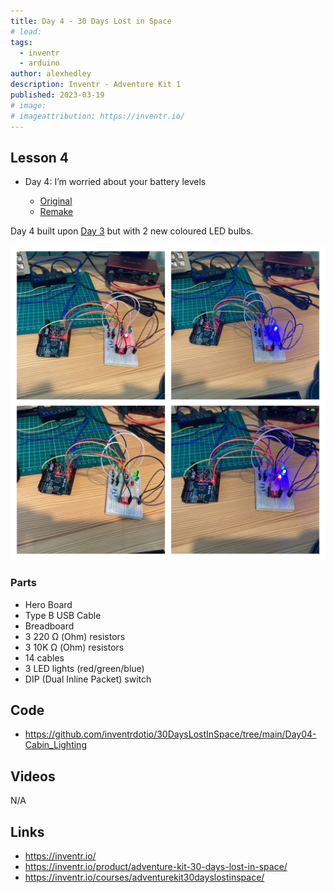 ```yaml
---
title: Day 4 - 30 Days Lost in Space
# lead:
tags:
  - inventr
  - arduino
author: alexhedley
description: Inventr - Adventure Kit 1
published: 2023-03-19
# image:
# imageattribution: https://inventr.io/
---
```


<!-- # Day 4 - 30 Days Lost in Space - Inventr -->

<?# Markdown ?>
<?!^ "./../includes/posts/inventr-ak1.md" /?>
<?#/ Markdown ?>

## Lesson 4

- Day 4: I’m worried about your battery levels

  - [Original](https://inventr.io/lessons/day-4/)
  - [Remake](https://inventr.io/lessons/day-4-2/)

Day 4 built upon [Day 3](inventr-ak1-day3) but with 2 new coloured LED bulbs.

!["Day 4"](images/inventr/ak1/Day4.jpg "Day 4")

### Parts

- Hero Board
- Type B USB Cable
- Breadboard
- 3 220 Ω (Ohm) resistors
- 3 10K Ω (Ohm) resistors
- 14 cables
- 3 LED lights (red/green/blue)
- DIP (Dual Inline Packet) switch

## Code

- https://github.com/inventrdotio/30DaysLostInSpace/tree/main/Day04-Cabin_Lighting

## Videos

N/A

<!-- <iframe width="560" height="315" src="https://www.youtube.com/embed/" title="30 Days Lost in Space - Day 4" frameborder="0" allow="accelerometer; autoplay; clipboard-write; encrypted-media; gyroscope; picture-in-picture; web-share" allowfullscreen></iframe> -->

## Links

- https://inventr.io/
- https://inventr.io/product/adventure-kit-30-days-lost-in-space/
- https://inventr.io/courses/adventurekit30dayslostinspace/
